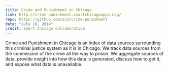 ```yaml
---
title: Crime and Punishment in Chicago
link: http://crime-punishment.smartchicagoapps.org/
repo: https://github.com/sc3/crime-punishment
date: "July 18, 2014"
credit: Smart Chicago Collaborative
---
```


Crime and Punishment in Chicago is an index of data sources surrounding this criminal justice system as it is in Chicago. We track data sources from the commission of the crime all the way to prison. We aggregate sources of data, provide insight into how this data is generated, discuss how to get it, and expose what data is unavailable.
